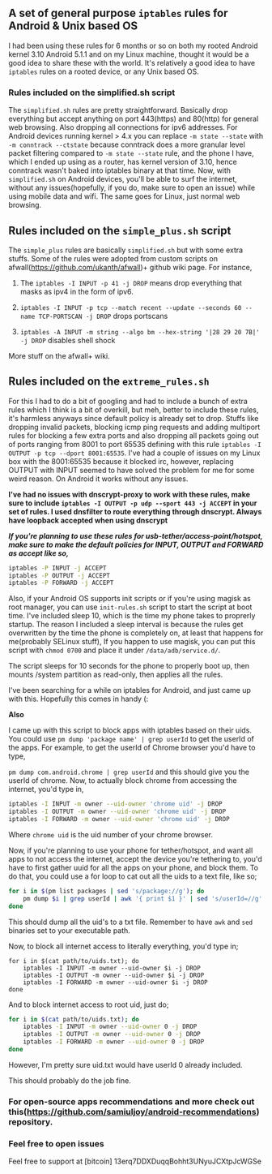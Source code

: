## A set of general purpose `iptables` rules for Android & Unix based OS

I had been using these rules for 6 months or so on both my rooted Android kernel 3.10 Android 5.1.1 and on my Linux machine, thought it would be a good idea to share these with the world. It's relatively a good idea to have `iptables` rules on a rooted device, or any Unix based OS.

### Rules included on the **simplified.sh** script

The `simplified.sh` rules are pretty straightforward. Basically drop everything but accept anything on port 443(https) and 80(http) for general web browsing. Also dropping all connections for ipv6 addresses. For Android devices running kernel > 4.x you can replace `-m state --state` with `-m conntrack --ctstate` because conntrack does a more granular level packet filtering compared to `-m state --state` rule, and the phone I have, which I ended up using as a router, has kernel version of 3.10, hence conntrack wasn't baked into iptables binary at that time. Now, with `simplified.sh` on Android devices, you'll be able to surf the internet, without any issues(hopefully, if you do, make sure to open an issue) while using mobile data and wifi. The same goes for Linux, just normal web browsing.

## Rules included on the `simple_plus.sh` script
 
The `simple_plus` rules are basically `simplified.sh` but with some extra stuffs. Some of the rules were adopted from custom scripts on afwall(https://github.com/ukanth/afwall)+ github wiki page. For instance, 

1. The `iptables -I INPUT -p 41 -j DROP` means drop everything that masks as ipv4 in the form of ipv6.

2. `iptables -I INPUT -p tcp --match recent --update --seconds 60 --name TCP-PORTSCAN -j DROP` drops portscans 

3. `iptables -A INPUT -m string --algo bm --hex-string '|28 29 20 7B|' -j DROP` disables shell shock

More stuff on the afwall+ wiki.

## Rules included on the `extreme_rules.sh`

For this I had to do a bit of googling and had to include a bunch of extra rules which I think is a bit of overkill, but meh, better to include these rules, it's harmless anyways since default policy is already set to drop. Stuffs like dropping invalid packets, blocking icmp ping requests and adding multiport rules for blocking a few extra ports and also dropping all packets going out of ports ranging from 8001 to port 65535 defining with this rule `iptables -I OUTPUT -p tcp --dport 8001:65535`. I've had a couple of issues on my Linux box with the 8001:65535 because it blocked irc, however, replacing OUTPUT with INPUT seemed to have solved the problem for me for some weird reason. On Android it works without any issues.

**I've had no issues with dnscrypt-proxy to work with these rules, make sure to include `iptables -I OUTPUT -p udp --sport 443 -j ACCEPT` in your set of rules. I used dnsfilter to route everything through dnscrypt. Always have loopback accepted when using dnscrypt**

***If you're planning to use these rules for usb-tether/access-point/hotspot, make sure to make the default policies for INPUT, OUTPUT and FORWARD as accept like so,***
```sh
iptables -P INPUT -j ACCEPT
iptables -P OUTPUT -j ACCEPT
iptables -P FORWARD -j ACCEPT
```

Also, if your Android OS supports init scripts or if you're using magisk as root manager, you can use `init-rules.sh` script to start the script at boot time. I've included sleep 10, which is the time my phone takes to proprerly startup. The reason I included a sleep interval is because the rules get overwritten by the time the phone is completely on, at least that happens for me(probably SELinux stuff), If you happen to use magisk, you can put this script with `chmod 0700` and place it under `/data/adb/service.d/`.

The script sleeps for 10 seconds for the phone to properly boot up, then mounts /system partition as read-only, then applies all the rules.

I've been searching for a while on iptables for Android, and just came up with this. Hopefully this comes in handy (:

**Also**

I came up with this script to block apps with iptables based on their uids.
You could use `pm dump 'package name' | grep userId` to get the userId of the apps. For example, to get the userId of Chrome browser you'd have to type,

`pm dump com.android.chrome | grep userId` and this should give you the userId of chrome. Now, to actually block chrome from accessing the internet, you'd type in, 

```sh
iptables -I INPUT -m owner --uid-owner 'chrome uid' -j DROP
iptables -I OUTPUT -m owner --uid-owner 'chrome uid' -j DROP
iptables -I FORWARD -m owner --uid-owner 'chrome uid' -j DROP
```
Where `chrome uid` is the uid number of your chrome browser.

Now, if you're planning to use your phone for tether/hotspot, and want all apps to not access the internet, accept the device you're tethering to, you'd have to first gather uuid for all the apps on your phone, and block them. To do that, you could use a for loop to cat out all the uids to a text file, like so;

```sh
for i in $(pm list packages | sed 's/package://g'); do
	pm dump $i | grep userId | awk '{ print $1 }' | sed 's/userId=//g' | grep -v launch >> uids.txt
done
```

This should dump all the uid's to a txt file. Remember to have `awk` and `sed` binaries set to your executable path.

Now, to block all internet access to literally everything, you'd type in;
```
for i in $(cat path/to/uids.txt); do
	iptables -I INPUT -m owner --uid-owner $i -j DROP
	iptables -I OUTPUT -m owner --uid-owner $i -j DROP
	iptables -I FORWARD -m owner --uid-owner $i -j DROP
done
```

And to block internet access to root uid, just do;

```sh
for i in $(cat path/to/uids.txt); do
	iptables -I INPUT -m owner --uid-owner 0 -j DROP
	iptables -I OUTPUT -m owner --uid-owner 0 -j DROP
	iptables -I FORWARD -m owner --uid-owner 0 -j DROP
done
```

However, I'm pretty sure uid.txt would have userId 0 already included. 

This should probably do the job fine.

### For open-source apps recommendations and more check out this(https://github.com/samiuljoy/android-recommendations) repository.

### Feel free to open issues

Feel free to support at [bitcoin] 13erq7DDXDuqqBohht3UNyuJCXtpJcWGSe
